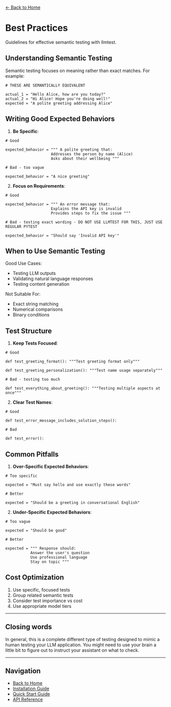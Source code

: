 [← Back to Home](../index.md)

# Best Practices

Guidelines for effective semantic testing with llmtest.

## Understanding Semantic Testing

Semantic testing focuses on meaning rather than exact matches. For example:

```
# THESE ARE SEMANTICALLY EQUIVALENT

actual_1 = "Hello Alice, how are you today?" 
actual_2 = "Hi Alice! Hope you're doing well!" 
expected = "A polite greeting addressing Alice"
```

## Writing Good Expected Behaviors

1. **Be Specific**:

```
# Good

expected_behavior = """ A polite greeting that:
                    Addresses the person by name (Alice)
                    Asks about their wellbeing """

# Bad - too vague

expected_behavior = "A nice greeting"

```

2. **Focus on Requirements**:

```
# Good

expected_behavior = """ An error message that:
                    Explains the API key is invalid
                    Provides steps to fix the issue """

# Bad - testing exact wording - DO NOT USE LLMTEST FOR THIS, JUST USE REGULAR PYTEST

expected_behavior = "Should say 'Invalid API key'"
```


## When to Use Semantic Testing

Good Use Cases:
- Testing LLM outputs
- Validating natural language responses
- Testing content generation

Not Suitable For:
- Exact string matching
- Numerical comparisons
- Binary conditions

## Test Structure

1. **Keep Tests Focused**:

```
# Good

def test_greeting_format(): """Test greeting format only"""

def test_greeting_personalization(): """Test name usage separately"""

# Bad - testing too much

def test_everything_about_greeting(): """Testing multiple aspects at once"""
```

2. **Clear Test Names**:

```
# Good

def test_error_message_includes_solution_steps():

# Bad

def test_error():
```

## Common Pitfalls

1. **Over-Specific Expected Behaviors**:

```
# Too specific

expected = "Must say hello and use exactly these words"

# Better

expected = "Should be a greeting in conversational English"
```

2. **Under-Specific Expected Behaviors**:

```
# Too vague

expected = "Should be good"

# Better

expected = """ Response should:
           Answer the user's question
           Use professional language
           Stay on topic """

```

## Cost Optimization

1. Use specific, focused tests
2. Group related semantic tests
3. Consider test importance vs cost
4. Use appropriate model tiers

---
## Closing words

In general, this is a complete different type of testing designed to mimic a human testing your LLM application. 
You might need to use your brain a little bit to figure out to instruct your assistant on what to check.

---
## Navigation

- [Back to Home](../index.md)
- [Installation Guide](../getting-started/installation.md)
- [Quick Start Guide](../getting-started/quickstart.md)
- [API Reference](../api/semantic-assertion.md)
